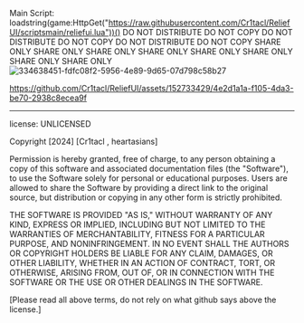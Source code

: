 Main Script: 
loadstring(game:HttpGet("https://raw.githubusercontent.com/Cr1tacl/ReliefUI/scriptsmain/reliefui.lua"))()
DO NOT DISTRIBUTE DO NOT COPY DO NOT DISTRIBUTE DO NOT COPY DO NOT DISTRIBUTE DO NOT COPY
SHARE ONLY SHARE ONLY SHARE ONLY SHARE ONLY SHARE ONLY SHARE ONLY SHARE ONLY SHARE ONLY 
![334638451-fdfc08f2-5956-4e89-9d65-07d798c58b27](https://github.com/Cr1tacl/ReliefUI/assets/152733429/ec8ea1ac-28be-4299-89db-556ccb2168cc)




https://github.com/Cr1tacl/ReliefUI/assets/152733429/4e2d1a1a-f105-4da3-be70-2938c8ecea9f


--------------------------------------------------------------------------------------------------------------
license: UNLICENSED

Copyright [2024] [Cr1tacl , heartasians]

Permission is hereby granted, free of charge, to any person obtaining a copy of this software and associated documentation files (the "Software"), to use the Software solely for personal or educational purposes. Users are allowed to share the Software by providing a direct link to the original source, but distribution or copying in any other form is strictly prohibited.

THE SOFTWARE IS PROVIDED "AS IS," WITHOUT WARRANTY OF ANY KIND, EXPRESS OR IMPLIED, INCLUDING BUT NOT LIMITED TO THE WARRANTIES OF MERCHANTABILITY, FITNESS FOR A PARTICULAR PURPOSE, AND NONINFRINGEMENT. IN NO EVENT SHALL THE AUTHORS OR COPYRIGHT HOLDERS BE LIABLE FOR ANY CLAIM, DAMAGES, OR OTHER LIABILITY, WHETHER IN AN ACTION OF CONTRACT, TORT, OR OTHERWISE, ARISING FROM, OUT OF, OR IN CONNECTION WITH THE SOFTWARE OR THE USE OR OTHER DEALINGS IN THE SOFTWARE.

[Please read all above terms, do not rely on what github says above the license.]

